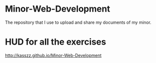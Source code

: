 # Minor-Web-Development
The repository that I use to upload and share my documents of my minor.

# HUD for all the exercises
http://kasszz.github.io/Minor-Web-Development
